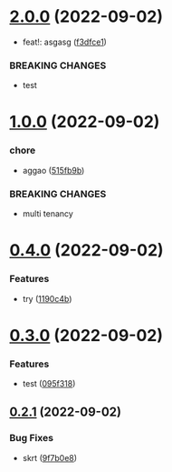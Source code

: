 # [2.0.0](https://github.com/andreilg/crispy-bassoon/compare/v1.0.0...v2.0.0) (2022-09-02)


* feat!: asgasg ([f3dfce1](https://github.com/andreilg/crispy-bassoon/commit/f3dfce17c0cef0cd3db4e70b423ba4e62e4355c5))


### BREAKING CHANGES

* test



# [1.0.0](https://github.com/andreilg/crispy-bassoon/compare/v0.4.0...v1.0.0) (2022-09-02)


### chore

* aggao ([515fb9b](https://github.com/andreilg/crispy-bassoon/commit/515fb9b95dbf1fb2595774fb10ca6a22403d7fe9))


### BREAKING CHANGES

* multi tenancy



# [0.4.0](https://github.com/andreilg/crispy-bassoon/compare/v0.3.0...v0.4.0) (2022-09-02)


### Features

* try ([1190c4b](https://github.com/andreilg/crispy-bassoon/commit/1190c4b19c261729801ed6b96bf8b0a4521d104f))



# [0.3.0](https://github.com/andreilg/crispy-bassoon/compare/v0.2.1...v0.3.0) (2022-09-02)


### Features

* test ([095f318](https://github.com/andreilg/crispy-bassoon/commit/095f318256986b3fd7b7ec1de2f1373b6186a58a))



## [0.2.1](https://github.com/andreilg/crispy-bassoon/compare/v0.2.0...v0.2.1) (2022-09-02)


### Bug Fixes

* skrt ([9f7b0e8](https://github.com/andreilg/crispy-bassoon/commit/9f7b0e88969e52d312966a4e5e62db552fbb3832))



